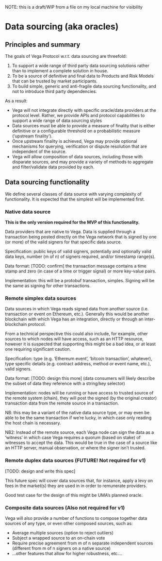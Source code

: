 NOTE: this is a draft/WIP from a file on my local machine for visibility

# Data sourcing (aka oracles)

## Principles and summary

The goals of Vega Protocol w.r.t. data sourcing are threefold:

1. To support a wide range of third party data sourcing solutions rather than to implement a complete solution in house.
2. To be a source of definitive and final data to Products and Risk Models that can be trusted by market participants.
3. To build simple, generic and anti-fragile data sourcing functionality, and not to introduce third party dependencies.

As a result: 

- Vega will not integrate directly with specific oracle/data providers at the protocol level. Rather, we provide APIs and protocol capabilities to support a wide range of data sourcing styles
- Data sources must be able to provide a measure of finality that is either definitive or a configurable threshold on a probabilistic measure (‘upstream finality’).
- Once upstream finality is achieved, Vega may provide optional mechanisms for querying, verification or dispute resolution that are independent of the source.
- Vega will allow composition of data sources, including those with disparate sources, and may provide a variety of methods to aggregate and filter/validate data provided by each.


## Data sourcing functionality

We define several classes of data source with varying complexity of functionality. It is expected that the simplest will be implemented first.

### Native data source 

**This is the only version required for the MVP of this functionality.**

Data providers that are native to Vega. Data is supplied through a transaction being posted directly on the Vega network that is signed by one (or more) of the valid signers for that specific data source.

Specification: public keys of valid signers, potentially and optionally valid data keys, number (m of n) of signers required, and/or timestamp range(s).

Data format: [TODO: confirm] the transaction message contains a time stamp and zero (in case of a time or trigger signal) or more key-value pairs.

Implementation: this will be a protobuf transaction, simples. Signing will be the same as signing for other transactions.


### Remote simplex data sources 

Data sources in which Vega reads signed data from another source (i.e. transaction or event on Ethereum, etc.). Generally this would be another blockchain with which Vega has an integration, directly or through an inter-blockchain protocol.

From a technical perspective this could also include, for example, other sources to which nodes will have access, such as an HTTP resource, however it is suspected that supporting this might be a bad idea, or at least one requiring significant caution.

Specification: type (e.g. ‘Ethereum event’, ‘bitcoin transaction’, whatever), type specific details (e.g. contract address, method or event name, etc.), valid signers.

Data format: [TODO: design this more] <dependent on type> (data consumers will likely describe the subset of data they reference with a string/key selector)

Implementation: nodes will be running or have access to trusted source of the remote system (chain), they will post the signed (by the original creator) transaction data from the remote source in a transaction. 

NB: this may be a variant of the native data source type, or may even be able to be the same transaction if we’re lucky, in which case only reading the host chain is necessary.

NB2: Instead of the remote source, each Vega node can sign the data as a ‘witness’ in which case Vega requires a quorum (based on stake) of witnesses to accept the data. This would be true in the case of a source like an HTTP server, manual observation, or where the signer isn’t trusted. 


### Remote duplex data sources (FUTURE! Not required for v1)

[TODO: design and write this spec] 

This future spec will cover data sources that, for instance, apply a levy on fees in the market(s) they are used in in order to remunerate providers.

Good test case for the design of this might be UMA’s planned oracle.


### Composite data sources (Also not required for v1)

Vega will also provide a number of functions to compose together data sources of any type, or even other composed sources, such as:

- Average multiple sources (option to reject outliers)
- Subject a wrapped source to an on-chain vote
- Require precise agreement from m of n separate independent sources (different from m of n signers on a native source)
- ...other features that allow for higher robustness, etc....
